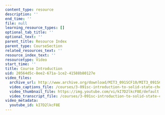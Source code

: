 ```yaml
---
content_type: resource
description: ''
end_time: ''
file: null
learning_resource_types: []
optional_tab_title: ''
optional_text: ''
parent_title: Resource Index
parent_type: CourseSection
related_resources_text: ''
resource_index_text: ''
resourcetype: Video
start_time: ''
title: Course Introduction
uid: 20564d5c-8ee2-671a-1ce2-41588b80127e
video_files:
  archive_url: http://www.archive.org/download/MIT3_091SCF10/MIT3_091SCF10_intro_300k.mp4
  video_captions_file: /courses/3-091sc-introduction-to-solid-state-chemistry-fall-2010/d004b7c92d9a58888a5ce1ff8ebb3482_kI7D2lkcF8E.vtt
  video_thumbnail_file: https://img.youtube.com/vi/kI7D2lkcF8E/default.jpg
  video_transcript_file: /courses/3-091sc-introduction-to-solid-state-chemistry-fall-2010/2b11b8667a1cb6dba7e8779149d4289b_kI7D2lkcF8E.pdf
video_metadata:
  youtube_id: kI7D2lkcF8E
---
```

